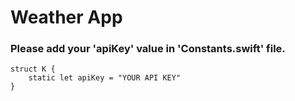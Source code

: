 #  Weather App

### Please add your 'apiKey' value in 'Constants.swift' file.

```
struct K {
    static let apiKey = "YOUR API KEY"
}
```

